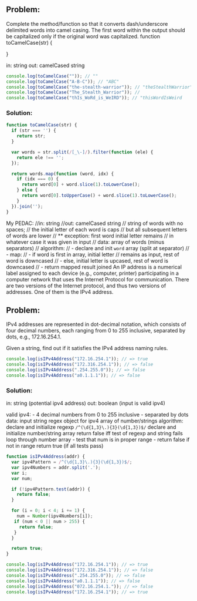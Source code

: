 ## Problem:
 Complete the method/function so that it converts 
 dash/underscore delimited words into camel casing. 
 The first word within the output should be capitalized 
 only if the original word was capitalized. 
function toCamelCase(str) {

}

 in: string
 out: camelCased string
```javascript
console.log(toCamelCase("")); // ""
console.log(toCamelCase("A-B-C")); // "ABC"
console.log(toCamelCase("the-stealth-warrior")); // "theStealthWarrior"
console.log(toCamelCase("The_Stealth_Warrior")); //
console.log(toCamelCase("thIs_WoRd_is_WeIRD")); // "thisWordIsWeird
```
### Solution:
```javascript
function toCamelCase(str) {
  if (str === '') {
    return str;
  }

  var words = str.split(/[_\-]/).filter(function (ele) {
    return ele !== '';
  });

  return words.map(function (word, idx) {
    if (idx === 0) {
      return word[0] + word.slice(1).toLowerCase();
    } else {
      return word[0].toUpperCase() + word.slice(1).toLowerCase();
    }
  }).join('');
}
```
My PEDAC:
 //in: string
 //out: camelCased string
 //     string of words with no spaces;
 //     the initial letter of each word is caps
 //     but all subsequent letters of words are lower
 //       ** exception: first word initial letter remains
 //       in whatever case it was given in input
 // data: array of words (minus separators)
 // algorithm: 
 //     - declare and init `word` array (split at separator)
 //     - map:
 //       - if word is first in array, initial letter
 //       remains as input, rest of word is downcased
 //       - else, initial letter is upcased, rest of word is downcased
 //     - return mapped result joined
 An IP address is a numerical label assigned to each 
 device (e.g., computer, printer) participating in a 
 computer network that uses the Internet Protocol for 
 communication. There are two versions of the Internet 
 protocol, and thus two versions of addresses. One of 
 them is the IPv4 address.

## Problem:
 IPv4 addresses are represented in dot-decimal notation, 
 which consists of four decimal numbers, each ranging 
 from 0 to 255 inclusive, separated by dots, e.g., 172.16.254.1.

 Given a string, find out if it satisfies the IPv4 address naming 
 rules. 

```javascript
console.log(isIPv4Address("172.16.254.1")); // => true
console.log(isIPv4Address("172.316.254.1")); // => false
console.log(isIPv4Address(".254.255.0")); // => false
console.log(isIPv4Address("a0.1.1.1")); // => false 
```
### Solution:
 in: string (potential ipv4 address)
 out: boolean (input is valid ipv4)
 
   valid ipv4:
     - 4 decimal numbers from 0 to 255 inclusive
     - separated by dots
 data: 
   input string
   regex object for ipv4
   array of number/strings
 algorithm:
   declare and initialize regexp `/^(\d{1,3}\.){3}(\d{1,3})$/`
   declare and initialize number/string array
   return false iff test of regexp and string fails
   loop through number array
     - test that num is in proper range
     - return false if not in range
   return true (if all tests pass)

```javascript
function isIPv4Address(addr) {
  var ipv4Pattern = /^(\d{1,3}\.){3}(\d{1,3})$/;
  var ipv4Numbers = addr.split('.');
  var i;
  var num;

  if (!ipv4Pattern.test(addr)) {
    return false;
  }

  for (i = 0; i < 4; i += 1) {
    num = Number(ipv4Numbers[i]);
   if (num < 0 || num > 255) {
     return false;
   }
  }

  return true;
}

console.log(isIPv4Address("172.16.254.1")); // => true
console.log(isIPv4Address("172.316.254.1")); // => false
console.log(isIPv4Address(".254.255.0")); // => false
console.log(isIPv4Address("a0.1.1.1")); // => false 
console.log(isIPv4Address("072.16.254.1.")); // => false
console.log(isIPv4Address("172.16.254.1")); // => true
```
